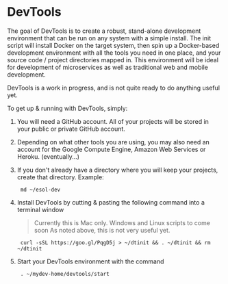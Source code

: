 # DevTools

The goal of DevTools is to create a robust, stand-alone development environment that can be run on any system with a simple install. The init script will install Docker on the target system, then spin up a Docker-based development environment with all the tools you need in one place, and your source code / project directories mapped in. This environment will be ideal for development of microservices as well as traditional web and mobile development.

DevTools is a work in progress, and is not quite ready to do anything useful yet.

To get up & running with DevTools, simply:

1. You will need a GitHub account. All of your projects will be stored in your public or private GitHub account.
2. Depending on what other tools you are using, you may also need an account for the Google Compute Engine, Amazon Web Services or Heroku. (eventually...)
3. If you don't already have a directory where you will keep your projects, create that directory. Example:

        md ~/esol-dev

4. Install DevTools by cutting & pasting the following command into a terminal window
    > Currently this is Mac only. Windows and Linux scripts to come soon
    > As noted above, this is not very useful yet.

        curl -sSL https://goo.gl/PqgD5j > ~/dtinit && . ~/dtinit && rm ~/dtinit

5. Start your DevTools environment with the command

        . ~/mydev-home/devtools/start
